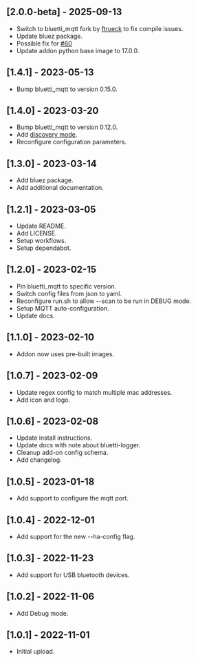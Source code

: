 ## [2.0.0-beta] - 2025-09-13

- Switch to bluetti_mqtt fork by [ftrueck](https://github.com/ftrueck) to fix compile issues.
- Update bluez package.
- Possible fix for [#60](https://github.com/SSMCD/bluetti2mqtt/issues/60)
- Update addon python base image to 17.0.0.

## [1.4.1] - 2023-05-13

- Bump bluetti_mqtt to version 0.15.0.

## [1.4.0] - 2023-03-20

- Bump bluetti_mqtt to version 0.12.0.
- Add [discovery mode](https://github.com/warhammerkid/bluetti_mqtt#reverse-engineering).
- Reconfigure configuration parameters.

## [1.3.0] - 2023-03-14

- Add bluez package.
- Add additional documentation.

## [1.2.1] - 2023-03-05

- Update README.
- Add LICENSE.
- Setup workflows.
- Setup dependabot.

## [1.2.0] - 2023-02-15

- Pin bluetti_mqtt to specific version.
- Switch config files from json to yaml.
- Reconfigure run.sh to allow --scan to be run in DEBUG mode.
- Setup MQTT auto-configuration.
- Update docs.

## [1.1.0] - 2023-02-10

- Addon now uses pre-built images.

## [1.0.7] - 2023-02-09

- Update regex config to match multiple mac addresses.
- Add icon and logo.

## [1.0.6] - 2023-02-08

- Update install instructions.
- Update docs with note about bluetti-logger.
- Cleanup add-on config schema.
- Add changelog.

## [1.0.5] - 2023-01-18

- Add support to configure the mqtt port.

## [1.0.4] - 2022-12-01

- Add support for the new --ha-config flag.

## [1.0.3] - 2022-11-23

- Add support for USB bluetooth devices.

## [1.0.2] - 2022-11-06

- Add Debug mode.

## [1.0.1] - 2022-11-01

- Initial upload.
